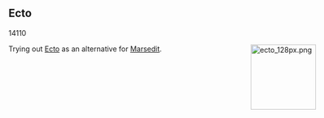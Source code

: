 <article><h2>Ecto</h2><time><span class="day">1</span><span class="month">4</span><span class="year">110</span></time><p>Trying out <a href="http://illuminex.com/ecto/" title="Ecto">Ecto</a> as an alternative for <a href="http://www.red-sweater.com/marsedit/" title="Marsedit">Marsedit</a>.<img src="http://wnas.nl/user/files/ecto_128px_20100510112221.png" width="128" height="128" alt="ecto_128px.png" style="float:right; margin-right:-100px; margin-left:10px;" /></p></article>